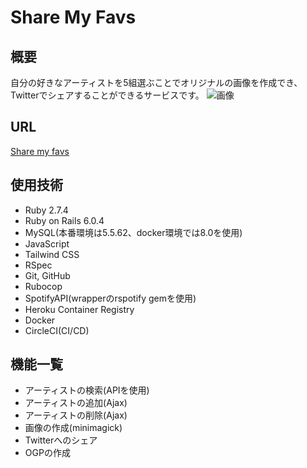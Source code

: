 # Share My Favs
## 概要
自分の好きなアーティストを5組選ぶことでオリジナルの画像を作成でき、Twitterでシェアすることができるサービスです。
![画像](https://user-images.githubusercontent.com/38002468/125733417-72ed0cab-0fd1-41e5-b23b-6f9988302126.png)
## URL
[Share my favs](https://my-fab-artists.herokuapp.com/myFavArtistLists)
## 使用技術
- Ruby 2.7.4
- Ruby on Rails 6.0.4
- MySQL(本番環境は5.5.62、docker環境では8.0を使用)
- JavaScript
- Tailwind CSS
- RSpec
- Git, GitHub
- Rubocop
- SpotifyAPI(wrapperのrspotify gemを使用)
- Heroku Container Registry
- Docker
- CircleCI(CI/CD)

## 機能一覧
- アーティストの検索(APIを使用)
- アーティストの追加(Ajax)
- アーティストの削除(Ajax)
- 画像の作成(minimagick)
- Twitterへのシェア
- OGPの作成
